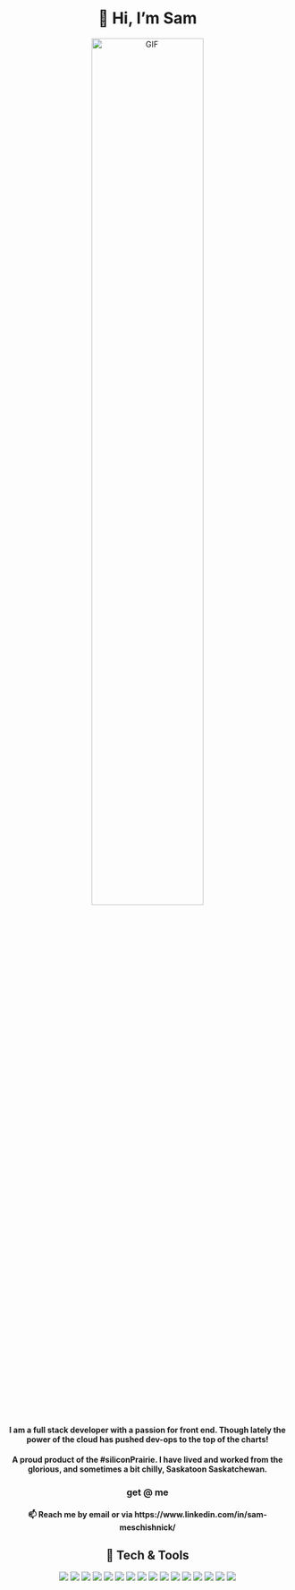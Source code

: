 <!---
smesj/smesj is a ✨ special ✨ repository because its `README.md` (this file) appears on your GitHub profile.
You can click the Preview link to take a look at your changes.
--->

<h1 align=center>👋 Hi, I’m Sam</h1>

<div align="center">
    <!-- gif made by Nishanth Sanjayh @ https://nishanth-sanjay.tumblr.com/post/149757150045/hacker-dude-mess-with-the-best-die-like -->
    <img height="auto" width="63%" alt="GIF" src="https://64.media.tumblr.com/04f17f854c5b70b20feab1ae11546106/tumblr_ocsfnnatMf1sbwba3o1_1280.gif"/>
</div>
<div align=center>
  <h4>
    I am a full stack developer with a passion for front end. Though lately the power of the cloud has pushed dev-ops to the top of the charts!
  </h4>
  <h4>
    A proud product of the #siliconPrairie. I have lived and worked from the glorious, and sometimes a bit chilly, Saskatoon Saskatchewan.
  </h4>
  <h3 align=center>get @ me</h3>
  <h4>📫 Reach me by email or via https://www.linkedin.com/in/sam-meschishnick/</h4>
</div>
<div align=center>
  <h2>🔧 Tech & Tools</h2>
  <img src="https://img.shields.io/badge/JavaScript-informational?style=for-the-badge&logo=javascript&logoColor=white&color=1b5776"/>
  <img src="https://img.shields.io/badge/JS-Angular-informational?style=for-the-badge&logo=angular&logoColor=white&color=1b5776"/>
  <img src="https://img.shields.io/badge/JS-React-informational?style=for-the-badge&logo=react&logoColor=white&color=1b5776"/>
  <img src="https://img.shields.io/badge/JS-React_Native-informational?style=for-the-badge&logo=react&logoColor=white&color=1b5776"/>
  <img src="https://img.shields.io/badge/JS-Node-informational?style=for-the-badge&logo=Node.js&logoColor=white&color=1b5776"/>
  <img src="https://img.shields.io/badge/JS-RXJS-informational?style=for-the-badge&logo=ReactiveX&logoColor=white&color=1b5776"/>
  <img src="https://img.shields.io/badge/PHP-informational?style=for-the-badge&logo=php&logoColor=white&color=1b5776"/>
  <img src="https://img.shields.io/badge/PHP-Larvel-informational?style=for-the-badge&logo=Laravel&logoColor=white&color=1b5776"/>
  <img src="https://img.shields.io/badge/PHP-Composer-informational?style=for-the-badge&logo=Composer&logoColor=white&color=1b5776"/>
  <img src="https://img.shields.io/badge/Golang-informational?style=for-the-badge&logo=go&logoColor=white&color=1b5776"/>
  <img src="https://img.shields.io/badge/Cloud-AWS-informational?style=for-the-badge&logo=AmazonAWS&logoColor=white&color=1b5776"/>
  <img src="https://img.shields.io/badge/Cloud-Google-informational?style=for-the-badge&logo=GoogleCloud&logoColor=white&color=1b5776"/>
  <img src="https://img.shields.io/badge/Cloud-Digital_Ocean-informational?style=for-the-badge&logo=DigitalOcean&logoColor=white&color=1b5776"/>
  <img src="https://img.shields.io/badge/Docker-informational?style=for-the-badge&logo=Docker&logoColor=white&color=1b5776"/>
  <img src="https://img.shields.io/badge/SQL-MySql-informational?style=for-the-badge&logo=MySQL&logoColor=white&color=1b5776"/>
  <img src="https://img.shields.io/badge/SQL-PostgreSQL-informational?style=for-the-badge&logo=PostgreSQL&logoColor=white&color=1b5776"/>
</div>
